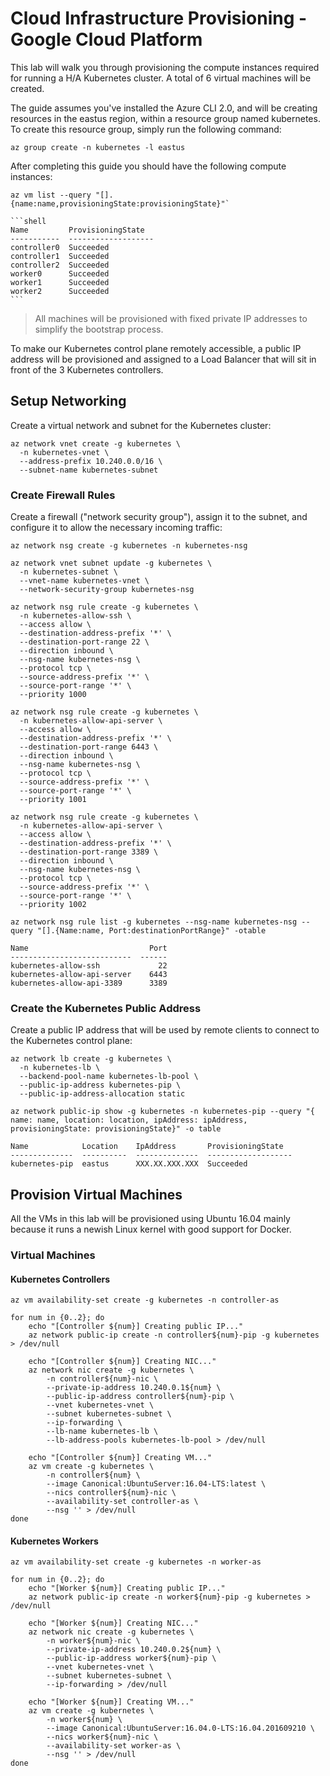 # Cloud Infrastructure Provisioning - Google Cloud Platform

This lab will walk you through provisioning the compute instances required for running a H/A Kubernetes cluster. A total of 6 virtual machines will be created.

The guide assumes you've installed the Azure CLI 2.0, and will be creating resources in the eastus region, within a resource group named kubernetes. To create this resource group, simply run the following command:

```
az group create -n kubernetes -l eastus
```
After completing this guide you should have the following compute instances:

```
az vm list --query "[].{name:name,provisioningState:provisioningState}"`
```

````
```shell
Name         ProvisioningState
-----------  -------------------
controller0  Succeeded
controller1  Succeeded
controller2  Succeeded
worker0      Succeeded
worker1      Succeeded
worker2      Succeeded
```
````

> All machines will be provisioned with fixed private IP addresses to simplify the bootstrap process.

To make our Kubernetes control plane remotely accessible, a public IP address will be provisioned and assigned to a Load Balancer that will sit in front of the 3 Kubernetes controllers.

## Setup Networking


Create a virtual network and subnet for the Kubernetes cluster:

```
az network vnet create -g kubernetes \
  -n kubernetes-vnet \
  --address-prefix 10.240.0.0/16 \
  --subnet-name kubernetes-subnet
```

### Create Firewall Rules

Create a firewall ("network security group"), assign it to the subnet, and configure it to allow the necessary incoming traffic:

```
az network nsg create -g kubernetes -n kubernetes-nsg
```

```
az network vnet subnet update -g kubernetes \
  -n kubernetes-subnet \
  --vnet-name kubernetes-vnet \
  --network-security-group kubernetes-nsg
```

```
az network nsg rule create -g kubernetes \
  -n kubernetes-allow-ssh \
  --access allow \
  --destination-address-prefix '*' \
  --destination-port-range 22 \
  --direction inbound \
  --nsg-name kubernetes-nsg \
  --protocol tcp \
  --source-address-prefix '*' \
  --source-port-range '*' \
  --priority 1000
```

```
az network nsg rule create -g kubernetes \
  -n kubernetes-allow-api-server \
  --access allow \
  --destination-address-prefix '*' \
  --destination-port-range 6443 \
  --direction inbound \
  --nsg-name kubernetes-nsg \
  --protocol tcp \
  --source-address-prefix '*' \
  --source-port-range '*' \
  --priority 1001
```

```
az network nsg rule create -g kubernetes \
  -n kubernetes-allow-api-server \
  --access allow \
  --destination-address-prefix '*' \
  --destination-port-range 3389 \
  --direction inbound \
  --nsg-name kubernetes-nsg \
  --protocol tcp \
  --source-address-prefix '*' \
  --source-port-range '*' \
  --priority 1002
```


```
az network nsg rule list -g kubernetes --nsg-name kubernetes-nsg --query "[].{Name:name, Port:destinationPortRange}" -otable
```

```
Name                           Port
---------------------------  ------
kubernetes-allow-ssh             22
kubernetes-allow-api-server    6443
kubernetes-allow-api-3389      3389
```

### Create the Kubernetes Public Address

Create a public IP address that will be used by remote clients to connect to the Kubernetes control plane:

```
az network lb create -g kubernetes \
  -n kubernetes-lb \
  --backend-pool-name kubernetes-lb-pool \
  --public-ip-address kubernetes-pip \
  --public-ip-address-allocation static
```

```
az network public-ip show -g kubernetes -n kubernetes-pip --query "{ name: name, location: location, ipAddress: ipAddress, provisioningState: provisioningState}" -o table
```

```
Name            Location    IpAddress       ProvisioningState
--------------  ----------  --------------  -------------------
kubernetes-pip  eastus      XXX.XX.XXX.XXX  Succeeded
```

## Provision Virtual Machines

All the VMs in this lab will be provisioned using Ubuntu 16.04 mainly because it runs a newish Linux kernel with good support for Docker.

### Virtual Machines

#### Kubernetes Controllers

```
az vm availability-set create -g kubernetes -n controller-as
```

```
for num in {0..2}; do
    echo "[Controller ${num}] Creating public IP..."
    az network public-ip create -n controller${num}-pip -g kubernetes > /dev/null

    echo "[Controller ${num}] Creating NIC..."
    az network nic create -g kubernetes \
        -n controller${num}-nic \
        --private-ip-address 10.240.0.1${num} \
        --public-ip-address controller${num}-pip \
        --vnet kubernetes-vnet \
        --subnet kubernetes-subnet \
        --ip-forwarding \
        --lb-name kubernetes-lb \
        --lb-address-pools kubernetes-lb-pool > /dev/null

    echo "[Controller ${num}] Creating VM..."
    az vm create -g kubernetes \
        -n controller${num} \
        --image Canonical:UbuntuServer:16.04-LTS:latest \
        --nics controller${num}-nic \
        --availability-set controller-as \
        --nsg '' > /dev/null
done
```

#### Kubernetes Workers

```
az vm availability-set create -g kubernetes -n worker-as
```

```
for num in {0..2}; do
    echo "[Worker ${num}] Creating public IP..."
    az network public-ip create -n worker${num}-pip -g kubernetes > /dev/null

    echo "[Worker ${num}] Creating NIC..."
    az network nic create -g kubernetes \
        -n worker${num}-nic \
        --private-ip-address 10.240.0.2${num} \
        --public-ip-address worker${num}-pip \
        --vnet kubernetes-vnet \
        --subnet kubernetes-subnet \
        --ip-forwarding > /dev/null

    echo "[Worker ${num}] Creating VM..."
    az vm create -g kubernetes \
        -n worker${num} \
        --image Canonical:UbuntuServer:16.04.0-LTS:16.04.201609210 \
        --nics worker${num}-nic \
        --availability-set worker-as \
        --nsg '' > /dev/null
done
```